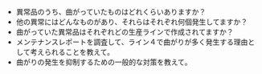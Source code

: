 * 異常品のうち、曲がっていたものはどれくらいありますか？
* 他の異常にはどんなものがあり、それらはそれぞれ何個発生してますか？
* 曲がっていた異常品はそれぞれどの生産ラインで作成されてますか？
* メンテナンスレポートを調査して、ライン４で曲がりが多く発生する理由として考えられることを教えて。
* 曲がりの発生を抑制するための一般的な対策を教えて。

